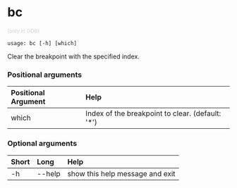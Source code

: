 <!-- THIS PART OF THIS FILE IS AUTOGENERATED. DO NOT MODIFY IT. See scripts/generate-docs.sh -->
# bc
<small style="color: lightgray;">(only in GDB)</small>

```text
usage: bc [-h] [which]

```

Clear the breakpoint with the specified index.
### Positional arguments

|Positional Argument|Help|
| :--- | :--- |
|which|Index of the breakpoint to clear. (default: '*')|

### Optional arguments

|Short|Long|Help|
| :--- | :--- | :--- |
|-h|--help|show this help message and exit|

<!-- END OF AUTOGENERATED PART. Do not modify this line or the line below, they mark the end of the auto-generated part of the file. If you want to extend the documentation in a way which cannot easily be done by adding to the command help description, write below the following line. -->
<!-- ------------\>8---- ----\>8---- ----\>8------------ -->
